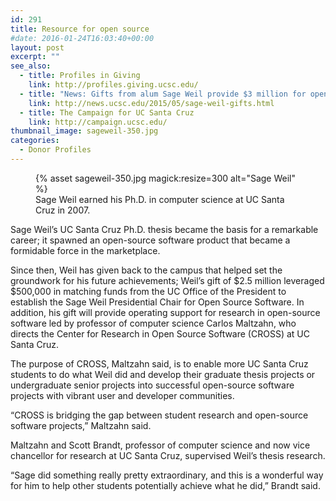 ```yaml
---
id: 291
title: Resource for open source
#date: 2016-01-24T16:03:40+00:00
layout: post
excerpt: ""
see_also:
  - title: Profiles in Giving
    link: http://profiles.giving.ucsc.edu/
  - title: "News: Gifts from alum Sage Weil provide $3 million for open source research at UC Santa Cruz"
    link: http://news.ucsc.edu/2015/05/sage-weil-gifts.html
  - title: The Campaign for UC Santa Cruz
    link: http://campaign.ucsc.edu/
thumbnail_image: sageweil-350.jpg
categories:
  - Donor Profiles
---
```

<figure class="inline-image right">
{% asset sageweil-350.jpg magick:resize=300 alt="Sage Weil" %}<figcaption>Sage Weil earned his Ph.D. in computer science at UC Santa Cruz in 2007.</figcaption></figure>

Sage Weil’s UC Santa Cruz Ph.D. thesis became the basis for a remarkable career; it spawned an open-source software product that became a formidable force in the marketplace.

Since then, Weil has given back to the campus that helped set the groundwork for his future achievements; Weil’s gift of $2.5 million leveraged $500,000 in matching funds from the UC Office of the President to establish the Sage Weil Presidential Chair for Open Source Software. In addition, his gift will provide operating support for research in open-source software led by professor of computer science Carlos Maltzahn, who directs the Center for Research in Open Source Software (CROSS) at UC Santa Cruz.

The purpose of CROSS, Maltzahn said, is to enable more UC Santa Cruz students to do what Weil did and develop their graduate thesis projects or undergraduate senior projects into successful open-source software projects with vibrant user and developer communities.

“CROSS is bridging the gap between student research and open-source software projects,” Maltzahn said.

Maltzahn and Scott Brandt, professor of computer science and now vice chancellor for research at UC Santa Cruz, supervised Weil’s thesis research.

“Sage did something really pretty extraordinary, and this is a wonderful way for him to help other students potentially achieve what he did,” Brandt said.

